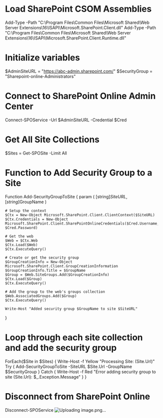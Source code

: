# Load SharePoint CSOM Assemblies
Add-Type -Path "C:\Program Files\Common Files\Microsoft Shared\Web Server Extensions\16\ISAPI\Microsoft.SharePoint.Client.dll"
Add-Type -Path "C:\Program Files\Common Files\Microsoft Shared\Web Server Extensions\16\ISAPI\Microsoft.SharePoint.Client.Runtime.dll"

# Initialize variables
$AdminSiteURL = "https://abc-admin.sharepoint.com/"
$SecurityGroup = "Sharepoint-online-Administrators"

# Connect to SharePoint Online Admin Center
Connect-SPOService -Url $AdminSiteURL -Credential $Cred

# Get All Site Collections
$Sites = Get-SPOSite -Limit All

# Function to Add Security Group to a Site
Function Add-SecurityGroupToSite {
    param (
        [string]$SiteURL,
        [string]$GroupName
    )

    # Setup the context
    $Ctx = New-Object Microsoft.SharePoint.Client.ClientContext($SiteURL)
    $Ctx.Credentials = New-Object Microsoft.SharePoint.Client.SharePointOnlineCredentials($Cred.Username, $Cred.Password)

    # Get the web
    $Web = $Ctx.Web
    $Ctx.Load($Web)
    $Ctx.ExecuteQuery()

    # Create or get the security group
    $GroupCreationInfo = New-Object Microsoft.SharePoint.Client.GroupCreationInformation
    $GroupCreationInfo.Title = $GroupName
    $Group = $Web.SiteGroups.Add($GroupCreationInfo)
    $Ctx.Load($Group)
    $Ctx.ExecuteQuery()

    # Add the group to the web's groups collection
    $Web.AssociatedGroups.Add($Group)
    $Ctx.ExecuteQuery()

    Write-Host "Added security group $GroupName to site $SiteURL"
}

# Loop through each site collection and add the security group
ForEach($Site in $Sites) {
    Write-Host -f Yellow "Processing Site: $($Site.Url)"
    Try {
        Add-SecurityGroupToSite -SiteURL $Site.Url -GroupName $SecurityGroup
    }
    Catch {
        Write-Host -f Red "Error adding security group to site $($Site.Url): $_.Exception.Message"
    }
}

# Disconnect from SharePoint Online
Disconnect-SPOService
![Uploading image.png…]()
